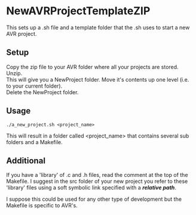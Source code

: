 # NewAVRProjectTemplateZIP
This sets up a .sh file and a template folder that the .sh uses to start a new AVR project.

## Setup   
Copy the zip file to your AVR folder where all your projects are stored.  
Unzip.  
This will give you a NewProject folder. Move it's contents up one level (i.e. to your current folder).   
Delete the NewProject folder.  

## Usage   

    ./a_new_project.sh <project_name>
    
This will result in a folder called <project_name> that contains several sub folders and a Makefile.  

## Additional
If you have a 'library' of .c and .h files, read the comment at the top of the Makefile. I suggest in the src folder of your new project you refer to these 'library' files using a soft symbolic link specified with a **_relative path_**.  

I suppose this could be used for any other type of development but the Makefile is specific to AVR's.


